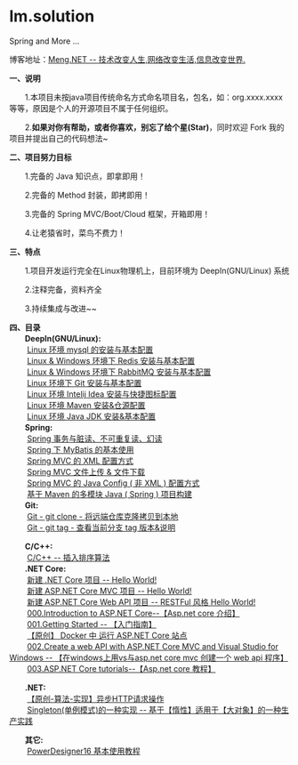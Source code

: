 # lm.solution
Spring and More ...

博客地址：<a href="https://www.cnblogs.com/Meng-NET/p/8963476.html" target="_blank">Meng.NET -- 技术改变人生,网络改变生活,信息改变世界.</a>

<b>一、说明</b>

　　1.本项目未按java项目传统命名方式命名项目名，包名，如：org.xxxx.xxxx  等等，原因是个人的开源项目不属于任何组织。

　　2.<b>如果对你有帮助，或者你喜欢，别忘了给个星(Star)</b>，同时欢迎 Fork 我的项目并提出自己的代码想法~

<b>二、项目努力目标</b>

　　1.完备的 Java 知识点，即拿即用！

　　2.完备的 Method 封装，即拷即用！

　　3.完备的 Spring MVC/Boot/Cloud 框架，开箱即用！

　　4.让老猿省时，菜鸟不费力！

<b>三、特点</b>

　　1.项目开发运行完全在Linux物理机上，目前环境为 DeepIn(GNU/Linux) 系统

　　2.注释完备，资料齐全

　　3.持续集成与改进~~

<b>四、目录</b><br/>
　　<b>DeepIn(GNU/Linux):</b><br/>
　　	<a href="http://www.cnblogs.com/Meng-NET/p/8996788.html" target="_blank">Linux 环境 mysql 的安装与基本配置</a><br/>
　　	<a href="http://www.cnblogs.com/Meng-NET/p/9017110.html" target="_blank">Linux & Windows 环境下 Redis 安装与基本配置</a><br/>
　　	<a href="http://www.cnblogs.com/Meng-NET/p/9029890.html" target="_blank">Linux & Windows 环境下 RabbitMQ 安装与基本配置</a><br/>
　　	<a href="http://www.cnblogs.com/Meng-NET/p/9039738.html" target="_blank">Linux 环境下 Git 安装与基本配置</a><br/>
　　	<a href="http://www.cnblogs.com/Meng-NET/p/9061612.html" target="_blank">Linux 环境 Intelij Idea 安装与快捷图标配置</a><br/>
　　	<a href="https://www.cnblogs.com/Meng-NET/p/9079978.html" target="_blank">Linux 环境 Maven 安装&仓源配置</a><br/>
　　	<a href="https://www.cnblogs.com/Meng-NET/p/9143953.html" target="_blank">Linux 环境 Java JDK 安装&基本配置</a><br/>
　　<b>Spring:</b><br/>
　　	<a href="http://www.cnblogs.com/Meng-NET/p/8986703.html" target="_blank">Spring 事务与脏读、不可重复读、幻读</a><br/>
　　	<a href="http://www.cnblogs.com/Meng-NET/p/9005972.html" target="_blank">Spring 下 MyBatis 的基本使用</a><br/>
　　	<a href="http://www.cnblogs.com/Meng-NET/p/9032965.html" target="_blank">Spring MVC 的 XML 配置方式</a><br/>
　　	<a href="http://www.cnblogs.com/Meng-NET/p/9048583.html" target="_blank">Spring MVC 文件上传 & 文件下载</a><br/>
　　	<a href="http://www.cnblogs.com/Meng-NET/p/9065260.html" target="_blank">Spring MVC 的 Java Config ( 非 XML ) 配置方式</a><br/>
　　	<a href="https://www.cnblogs.com/Meng-NET/p/9091076.html" target="_blank">基于 Maven 的多模块 Java ( Spring ) 项目构建</a><br/>
　　<b>Git:</b><br/>
　　	<a href="https://www.cnblogs.com/Meng-NET/p/9158098.html" target="_blank">Git - git clone - 将远端仓库克隆拷贝到本地</a><br/>
　　	<a href="https://www.cnblogs.com/Meng-NET/p/9348386.html" target="_blank">Git - git tag - 查看当前分支 tag 版本&说明</a><br/>
    
　　<b>C/C++:</b><br/>
　　	<a href="https://www.cnblogs.com/Meng-NET/p/9175230.html" target="_blank">C/C++ -- 插入排序算法</a><br/>
　　<b>.NET Core:</b><br/>
　　	<a href="https://www.cnblogs.com/Meng-NET/p/5885731.html" target="_blank">新建 .NET Core 项目 -- Hello World!</a><br/>
　　	<a href="https://www.cnblogs.com/Meng-NET/p/5892096.html" target="_blank">新建 ASP.NET Core MVC 项目 -- Hello World!</a><br/>
　　	<a href="https://www.cnblogs.com/Meng-NET/p/5895558.html" target="_blank">新建 ASP.NET Core Web API 项目 -- RESTFul 风格 Hello World!</a><br/>
　　	<a href="https://www.cnblogs.com/Meng-NET/p/5900147.html" target="_blank">000.Introduction to ASP.NET Core--【Asp.net core 介绍】</a><br/>
　　	<a href="https://www.cnblogs.com/Meng-NET/p/5912293.html" target="_blank">001.Getting Started -- 【入门指南】</a><br/>
　　	<a href="https://www.cnblogs.com/Meng-NET/p/7121118.html" target="_blank">【原创】 Docker 中 运行 ASP.NET Core 站点</a><br/>
　　	<a href="https://www.cnblogs.com/Meng-NET/p/7146465.html" target="_blank">002.Create a web API with ASP.NET Core MVC and Visual Studio for Windows -- 【在windows上用vs与asp.net core mvc 创建一个 web api 程序】</a><br/>
　　	<a href="https://www.cnblogs.com/Meng-NET/p/7151271.html" target="_blank">003.ASP.NET Core tutorials--【Asp.net core 教程】</a><br/>
    
　　<b>.NET:</b><br/>
　　	<a href="https://www.cnblogs.com/Meng-NET/p/5904129.html" target="_blank">【原创-算法-实现】异步HTTP请求操作</a><br/>
　　	<a href="https://www.cnblogs.com/Meng-NET/p/5925181.html" target="_blank">Singleton(单例模式)的一种实现 -- 基于【惰性】适用于【大对象】的一种生产实践</a><br/>
    
　　<b>其它:</b><br/>
　　	<a href="https://www.cnblogs.com/Meng-NET/p/3543624.html" target="_blank">PowerDesigner16 基本使用教程</a><br/>


  
